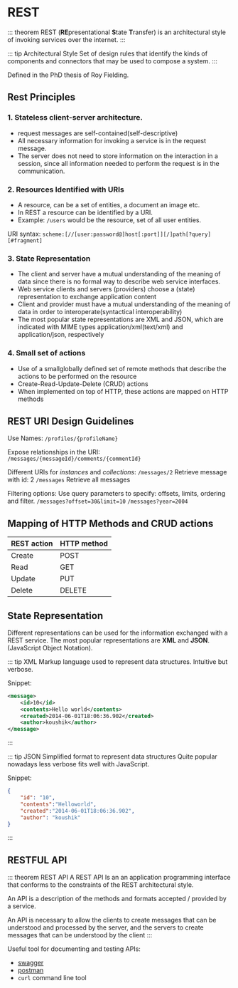 # REST

::: theorem REST
(**RE**presentational **S**tate **T**ransfer) is an architectural style of invoking services over the internet.
:::

::: tip Architectural Style
Set of design rules that identify the kinds
of components and connectors that may be used to compose a system.
:::

Defined in the PhD thesis of Roy Fielding.

## Rest Principles

### 1. Stateless client-server architecture.
+ request messages are self-contained(self-descriptive)
+ All necessary information for invoking a service is in the request message.
+ The server does not need to store information on the interaction in a session, since all information needed to perform the request is in the communication.

### 2. Resources Identified with URIs
+ A resource, can be a set of entities, a document an image etc.
+ In REST a resource can be identified by a URI.
+ Example: `/users` would be the resource, set of all user entities.

URI syntax:
`scheme:[//[user:password@]host[:port]][/]path[?query][#fragment]`

### 3. State Representation
+ The client and server have a mutual understanding of the meaning of data since there is no formal way to describe web service interfaces.
+ Web service clients and servers (providers) choose a (state) representation to exchange application content
+ Client and provider must have a mutual understanding of the meaning of data in order to interoperate(syntactical interoperability)
+ The most popular state representations are XML and JSON, which are indicated with MIME types application/xml(text/xml) and application/json, respectively


### 4. Small set of actions
+ Use of a smallglobally defined set of remote methods that describe the actions to be performed on the resource
+ Create-Read-Update-Delete (CRUD) actions
+ When implemented on top of HTTP, these actions are mapped on HTTP methods

## REST URI Design Guidelines
Use Names:
`/profiles/{profileName}`

Expose relationships in the URI:
`/messages/{messageId}/comments/{commentId}`

Different URIs for *instances* and *collections*:
`/messages/2` Retrieve message with id: 2
`/messages` Retrieve all messages

Filtering options:
Use query parameters to specify: offsets, limits, ordering and filter.
`/messages?offset=30&limit=10`
`/messages?year=2004`

## Mapping of HTTP Methods and CRUD actions
| REST action | HTTP method |
| ----------- | ----------- |
| Create      | POST        |
| Read        | GET         |
| Update      | PUT         |
| Delete      | DELETE      |

## State Representation
Different representations can be used for the information exchanged with a REST service.
The most popular representations are **XML** and **JSON**. (JavaScript Object Notation).

::: tip XML
Markup language used to represent data structures.
Intuitive but verbose.

Snippet:
```xml
<message>
    <id>10</id>
    <contents>Hello world</contents>
    <created>2014-06-01T18:06:36.902</created>
    <author>koushik</author>
</message>
```
:::

::: tip JSON
Simplified format to represent data structures
Quite popular nowadays less verbose fits well with JavaScript.

Snippet:
```json
{
    "id": "10",
    "contents":"Helloworld",
    "created":"2014-06-01T18:06:36.902",
    "author": "koushik"
}
```
:::

## RESTFUL API

::: theorem REST API
A REST API Is an an application programming interface that conforms to the constraints of the REST architectural style.

An API is a description of the methods and formats accepted \/ provided by a service.

An API is necessary to allow the clients to
create messages that can be understood and
processed by the server, and the servers to
create messages that can be understood by the
client
:::

Useful tool for documenting and testing APIs:
+ [swagger](https://swagger.io/)
+ [postman](https://www.postman.com/)
+ `curl` command line tool

